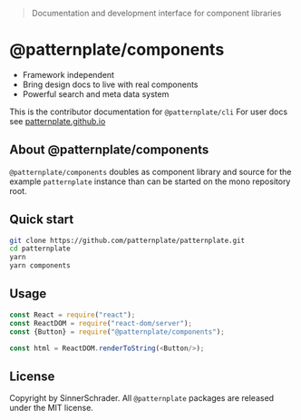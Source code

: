 > Documentation and development interface for component libraries

# @patternplate/components

* Framework independent
* Bring design docs to live with real components
* Powerful search and meta data system

This is the contributor documentation for `@patternplate/cli`
For user docs see [patternplate.github.io](https://patternplate.github.io)

## About @patternplate/components

`@patternplate/components` doubles as component library and source for the example `patternplate` instance
than can be started on the mono repository root.

## Quick start

```sh
git clone https://github.com/patternplate/patternplate.git
cd patternplate
yarn
yarn components
```

## Usage

```js
const React = require("react");
const ReactDOM = require("react-dom/server");
const {Button} = require("@patternplate/components");

const html = ReactDOM.renderToString(<Button/>);
```

## License

Copyright by SinnerSchrader. All `@patternplate` packages are released under the MIT license.

